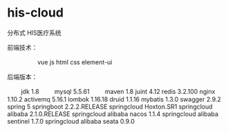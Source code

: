 # his-cloud
分布式 HIS医疗系统 

  前端技术：
  
　　　　　vue js html css element-ui
  	
  后端版本：
 
   　　 jdk 1.8
   　　 mysql 5.5.61
   　　 maven 1.8
	juint 4.12
	redis 3.2.100
	nginx 1.10.2
	activemq 5.16.1
	lombok 1.16.18
	druid  1.1.16
	mybatis 1.3.0
	swagger 2.9.2
	spring 5
	springboot 2.2.2.RELEASE
	springcloud Hoxton.SR1
	springcloud alibaba 2.1.0.RELEASE
	springcloud alibaba nacos 1.1.4
	springcloud alibaba sentinel 1.7.0
	springcloud alibaba seata 0.9.0
 
    
    
	
  
  
  
  
  
  
  
  
  
  
  

